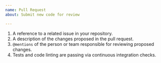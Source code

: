 ```yaml
---
name: Pull Request
about: Submit new code for review

---
```


1) A reference to a related issue in your repository.
2) A description of the changes proposed in the pull request.
3) `@mentions` of the person or team responsible for reviewing proposed changes.
4) Tests and code linting are passing via continuous integration checks.